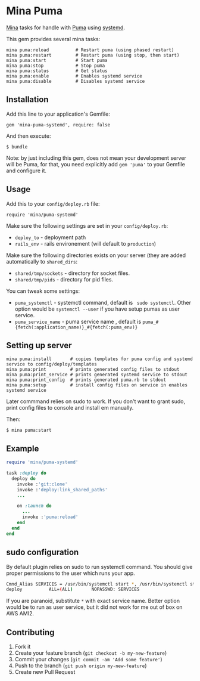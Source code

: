 # Mina Puma

[Mina](https://github.com/mina-deploy/mina) tasks for handle with
[Puma](https://github.com/puma/puma) using [systemd](https://systemd.io).

This gem provides several mina tasks:

    mina puma:reload          # Restart puma (using phased restart)
    mina puma:restart         # Restart puma (using stop, then start)
    mina puma:start           # Start puma
    mina puma:stop            # Stop puma
    mina puma:status          # Get status
    mina puma:enable          # Enables systemd service
    mina puma:disable         # Disables systemd service

## Installation

Add this line to your application's Gemfile:

    gem 'mina-puma-systemd', require: false

And then execute:

    $ bundle

Note: by just including this gem, does not mean your development server will be Puma, for that, you need explicitly add `gem 'puma'` to your Gemfile and configure it.

## Usage

Add this to your `config/deploy.rb` file:

    require 'mina/puma-systemd'

Make sure the following settings are set in your `config/deploy.rb`:

* `deploy_to`   - deployment path
* `rails_env`   - rails environement (will default to `production`)

Make sure the following directories exists on your server (they are added automatically to `shared_dirs`:

* `shared/tmp/sockets` - directory for socket files.
* `shared/tmp/pids` - directory for pid files.

You can tweak some settings:

* `puma_systemctl` - systemctl command, default is ` sudo systemctl`. Other option would be `systemctl --user` if you have setup pumas as user service. 
* `puma_service_name` - puma service name , default is `puma_#{fetch(:application_name)}_#{fetch(:puma_env)}`

## Setting up server

    mina puma:install       # copies templates for puma config and systemd service to config/deploy/templates
    mina puma:print         # prints generated config files to stdout
    mina puma:print_service # prints generated systemd service to stdout
    mina puma:print_config  # prints generated puma.rb to stdout
    mina puma:setup         # install config files on service in enables systemd service

Later commmand relies on sudo to work. If you don't want to grant sudo, print config files to console and install em manually.


Then:

```
$ mina puma:start
```

## Example
```ruby
require 'mina/puma-systemd'

task :deploy do
  deploy do
    invoke :'git:clone'
    invoke :'deploy:link_shared_paths'
    ...

    on :launch do
      ...
      invoke :'puma:reload'
    end
  end
end
```

## sudo configuration
By default plugin relies on sudo to run systemctl command. You should give proper permissions to the user which runs your app.
```bash
Cmnd_Alias SERVICES = /usr/bin/systemctl start *, /usr/bin/systemctl stop *, /usr/bin/systemctl reload *, /usr/bin/systemctl restart *, /usr/bin/systemctl status *, /usr/bin/systemctl enable *, /usr/bin/systemctl disable *
deploy          ALL=(ALL)       NOPASSWD: SERVICES

```

If you are paranoid, substitute `*` with exact service name. Better option would be to run as user service, but it did not work for me out of box on AWS AMI2.

## Contributing

1. Fork it
2. Create your feature branch (`git checkout -b my-new-feature`)
3. Commit your changes (`git commit -am 'Add some feature'`)
4. Push to the branch (`git push origin my-new-feature`)
5. Create new Pull Request
